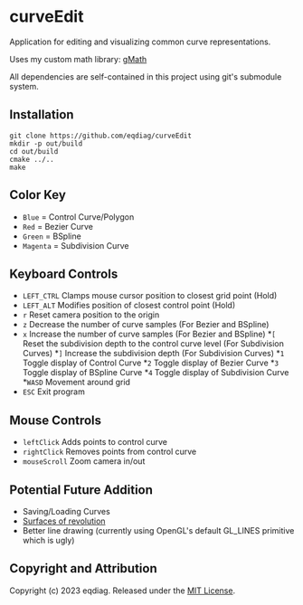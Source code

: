 # curveEdit

Application for editing and visualizing common curve representations.

Uses my custom math library: [gMath](https://github.com/eqdiag/gMath)

All dependencies are self-contained in this project using git's submodule system.

## Installation

```
git clone https://github.com/eqdiag/curveEdit
mkdir -p out/build
cd out/build
cmake ../..
make
```

## Color Key
*  `Blue` = Control Curve/Polygon
*  `Red` = Bezier Curve
*  `Green` = BSpline
*  `Magenta` = Subdivision Curve

## Keyboard Controls

* `LEFT_CTRL` Clamps mouse cursor position to closest grid point (Hold)
* `LEFT_ALT` Modifies position of closest control point (Hold)
* `r` Reset camera position to the origin
* `z` Decrease the number of curve samples (For Bezier and BSpline)
* `x` Increase the number of curve samples (For Bezier and BSpline)
*`[` Reset the subdivision depth to the control curve level (For Subdivision Curves)
*`]` Increase the subdivision depth (For Subdivision Curves)
*`1` Toggle display of Control Curve
*`2` Toggle display of Bezier Curve
*`3` Toggle display of BSpline Curve
*`4` Toggle display of Subdivision Curve
*`WASD` Movement around grid
* `ESC` Exit program


## Mouse Controls
* `leftClick` Adds points to control curve
* `rightClick` Removes points from control curve
* `mouseScroll` Zoom camera in/out

## Potential Future Addition
* Saving/Loading Curves
* [Surfaces of revolution](https://en.wikipedia.org/wiki/Surface_of_revolution#:~:text=A%20surface%20of%20revolution%20is,is%20the%20solid%20of%20revolution.)
* Better line drawing (currently using OpenGL's default GL_LINES primitive which is ugly)
                       
## Copyright and Attribution
Copyright (c) 2023 eqdiag. Released under the [MIT License](https://github.com/eqdiag/curvEdit/blob/main/LICENSE.md).
